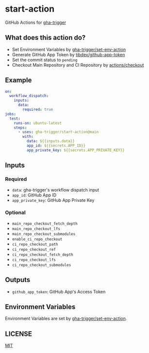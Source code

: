 # start-action

GitHub Actions for [gha-trigger](https://gha-trigger.github.io)

## What does this action do?

- Set Environment Variables by [gha-trigger/set-env-action](https://github.com/gha-trigger/set-env-action)
- Generate GitHub App Token by [tibdex/github-app-token](https://github.com/tibdex/github-app-token)
- Set the commit status to `pending`
- Checkout Main Repository and CI Repository by [actions/checkout](https://github.com/actions/checkout)

## Example

```yaml
on:
  workflow_dispatch:
    inputs:
      data:
        required: true
jobs:
  test:
    runs-on: ubuntu-latest
    steps:
      - uses: gha-trigger/start-action@main
        with:
          data: ${{inputs.data}}
          app_id: ${{secrets.APP_ID}}
          app_private_key: ${{secrets.APP_PRIVATE_KEY}}
```

## Inputs

### Required

- `data`: gha-trigger's workflow dispatch input
- `app_id`: GitHub App ID
- `app_private_key`: GitHub App Private Key

### Optional

- `main_repo_checkout_fetch_depth`
- `main_repo_checkout_lfs`
- `main_repo_checkout_submodules`
- `enable_ci_repo_checkout`
- `ci_repo_checkout_path`
- `ci_repo_checkout_ref`
- `ci_repo_checkout_fetch_depth`
- `ci_repo_checkout_lfs`
- `ci_repo_checkout_submodules`

## Outputs

- `github_app_token`: GitHub App's Access Token

## Environment Variables

Environment Variables are set by [gha-trigger/set-env-action](https://github.com/gha-trigger/set-env-action).

## LICENSE

[MIT](LICENSE)
